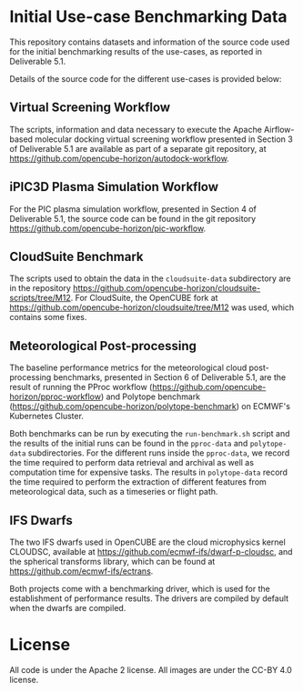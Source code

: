 # Initial Use-case Benchmarking Data

This repository contains datasets and information of the source code used for the initial benchmarking results of the use-cases, as reported in Deliverable 5.1. 

Details of the source code for the different use-cases is provided below:

## Virtual Screening Workflow
The scripts, information and data necessary to execute the Apache Airflow-based molecular docking virtual screening workflow presented in Section 3 of Deliverable 5.1 are available as part of a separate git repository, at https://github.com/opencube-horizon/autodock-workflow.

## iPIC3D Plasma Simulation Workflow
For the PIC plasma simulation workflow, presented in Section 4 of Deliverable 5.1, the source code can be found in the git repository https://github.com/opencube-horizon/pic-workflow.

## CloudSuite Benchmark 
The scripts used to obtain the data in the `cloudsuite-data` subdirectory are in the repository https://github.com/opencube-horizon/cloudsuite-scripts/tree/M12.
For CloudSuite, the OpenCUBE fork at https://github.com/opencube-horizon/cloudsuite/tree/M12 was used, which contains some fixes.

## Meteorological Post-processing
The baseline performance metrics for the meteorological cloud post-processing benchmarks, presented in Section 6 of Deliverable 5.1, are the result of running the PProc workflow (https://github.com/opencube-horizon/pproc-workflow) and Polytope benchmark (https://github.com/opencube-horizon/polytope-benchmark) on ECMWF's Kubernetes Cluster.

Both benchmarks can be run by executing the `run-benchmark.sh` script and the results of the initial runs can be found in the `pproc-data` and `polytope-data` subdirectories. For the different runs inside the `pproc-data`, we record the time required to perform data retrieval and archival as well as computation time for expensive tasks. The results in `polytope-data` record the time required to perform the extraction of different features from meteorological data, such as a timeseries or flight path. 

## IFS Dwarfs
The two IFS dwarfs used in OpenCUBE are the cloud microphysics kernel CLOUDSC, available at 
https://github.com/ecmwf-ifs/dwarf-p-cloudsc,
and the spherical transforms library, which can be found at
https://github.com/ecmwf-ifs/ectrans.


Both projects come with a benchmarking driver, which is used for the establishment of performance results. The drivers are compiled by default when the dwarfs are compiled.

# License

All code is under the Apache 2 license.
All images are under the CC-BY 4.0 license.

